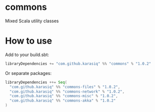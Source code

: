 # commons
Mixed Scala utility classes

# How to use
Add to your build.sbt:
```scala
libraryDependencies += "com.github.karasiq" %% "commons" % "1.0.2"
```

Or separate packages:
```scala
libraryDependencies ++= Seq(
  "com.github.karasiq" %% "commons-files" % "1.0.2",
  "com.github.karasiq" %% "commons-network" % "1.0.2",
  "com.github.karasiq" %% "commons-misc" % "1.0.2",
  "com.github.karasiq" %% "commons-akka" % "1.0.2"
)
```